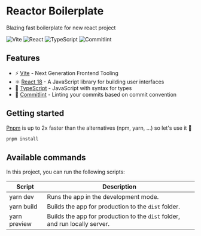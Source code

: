 # Reactor Boilerplate

Blazing fast boilerplate for new react project

![Vite](https://img.shields.io/badge/Vite-B73BFE?style=for-the-badge&logo=vite&logoColor=FFD62E)
![React](https://img.shields.io/badge/React-20232A?style=for-the-badge&logo=react&logoColor=61DAFB)
![TypeScript](https://img.shields.io/badge/TypeScript-007ACC?style=for-the-badge&logo=typescript&logoColor=white)
![Commitlint](https://img.shields.io/badge/commitlint-000000?style=for-the-badge&logo=commitlint&logoColor=white)

## Features

- ⚡️ [Vite](https://vitejs.dev/) - Next Generation Frontend Tooling
- ⚛️ [React 18](https://reactjs.org/) - A JavaScript library for building user interfaces
- 💎 [TypeScript](https://www.typescriptlang.org/) - JavaScript with syntax for types
- 📑 [Commitlint](https://commitlint.js.org/) - Linting your commits based on commit convention

## Getting started

[Pnpm](https://pnpm.io/) is up to 2x faster than the alternatives (npm, yarn, ...) so let's use it 🚀

```bash
pnpm install
```

## Available commands

<p>In this project, you can run the following scripts:</p>

| Script       | Description                                                                 |
| ------------ | --------------------------------------------------------------------------- |
| yarn dev     | Runs the app in the development mode.                                       |
| yarn build   | Builds the app for production to the `dist` folder.                         |
| yarn preview | Builds the app for production to the `dist` folder, and run locally server. |
